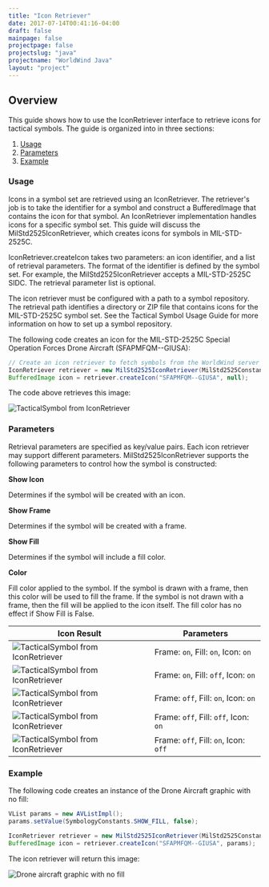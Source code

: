 ```yaml
---
title: "Icon Retriever"
date: 2017-07-14T00:41:16-04:00
draft: false
mainpage: false
projectpage: false
projectslug: "java"
projectname: "WorldWind Java"
layout: "project"
---
```


## Overview

This guide shows how to use the IconRetriever interface to retrieve icons for tactical symbols. The guide is organized into in three sections:

1. [Usage](#usage)
2. [Parameters](#parameters)
3. [Example](#example)

### <a name="usage"></a>Usage

Icons in a symbol set are retrieved using an IconRetriever. The retriever's job is to take the identifier for a symbol and construct a BufferedImage that contains the icon for that symbol. An IconRetriever implementation handles icons for a specific symbol set. This guide will discuss the MilStd2525IconRetriever, which creates icons for symbols in MIL-STD-2525C.

IconRetriever.createIcon takes two parameters: an icon identifier, and a list of retrieval parameters. The format of the identifier is defined by the symbol set. For example, the MilStd2525IconRetriever accepts a MIL-STD-2525C SIDC. The retrieval parameter list is optional.

The icon retriever must be configured with a path to a symbol repository. The retrieval path identifies a directory or ZIP file that contains icons for the MIL-STD-2525C symbol set. See the Tactical Symbol Usage Guide for more information on how to set up a symbol repository.

The following code creates an icon for the MIL-STD-2525C Special Operation Forces Drone Aircraft (SFAPMFQM--GIUSA):

```java
// Create an icon retriever to fetch symbols from the WorldWind server
IconRetriever retriever = new MilStd2525IconRetriever(MilStd2525Constants.DEFAULT_ICON_RETRIEVER_PATH);
BufferedImage icon = retriever.createIcon("SFAPMFQM--GIUSA", null);
```

The code above retrieves this image:

![TacticalSymbol from IconRetriever](/img/java/full-symbol.png)

### <a name="parameters"></a>Parameters

Retrieval parameters are specified as key/value pairs. Each icon retriever may support different parameters. MilStd2525IconRetriever supports the following parameters to control how the symbol is constructed:

**Show Icon**

Determines if the symbol will be created with an icon.

**Show Frame**

Determines if the symbol will be created with a frame.

**Show Fill**

Determines if the symbol will include a fill color.

**Color**

Fill color applied to the symbol. If the symbol is drawn with a frame, then this color will be used to fill the frame. If the symbol is not drawn with a frame, then the fill will be applied to the icon itself. The fill color has no effect if Show Fill is False.

Icon Result | Parameters
--- | ---
![TacticalSymbol from IconRetriever](/img/java/full-symbol.png) | Frame: `on`, Fill: `on`, Icon: `on`
![TacticalSymbol from IconRetriever](/img/java/no-fill.png) | Frame: `on`, Fill: `off`, Icon: `on`
![TacticalSymbol from IconRetriever](/img/java/no-frame.png) | Frame: `off`, Fill: `on`, Icon: `on`
![TacticalSymbol from IconRetriever](/img/java/no-frame-no-fill.png) | Frame: `off`, Fill: `off`, Icon: `on`
![TacticalSymbol from IconRetriever](/img/java/no-frame-no-fill-no-icon.png) | Frame: `off`, Fill: `on`, Icon: `off`

### <a name="example"></a>Example

The following code creates an instance of the Drone Aircraft graphic with no fill:

```java
VList params = new AVListImpl();
params.setValue(SymbologyConstants.SHOW_FILL, false);

IconRetriever retriever = new MilStd2525IconRetriever(MilStd2525Constants.DEFAULT_ICON_RETRIEVER_PATH);
BufferedImage icon = retriever.createIcon("SFAPMFQM--GIUSA", params);
```

The icon retriever will return this image:

![Drone aircraft graphic with no fill](/img/java/no-fill.png)